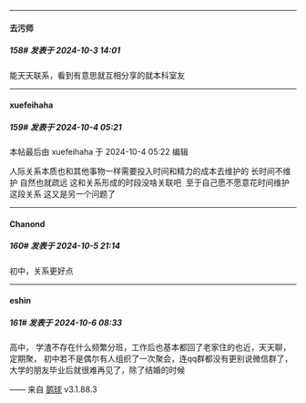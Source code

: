 ﻿
*****

####  去污师  
##### 158#       发表于 2024-10-3 14:01

能天天联系，看到有意思就互相分享的就本科室友


*****

####  xuefeihaha  
##### 159#       发表于 2024-10-4 05:21

 本帖最后由 xuefeihaha 于 2024-10-4 05:22 编辑 

人际关系本质也和其他事物一样需要投入时间和精力的成本去维护的 长时间不维护 自然也就疏远 这和关系形成的时段没啥关联吧  至于自己愿不愿意花时间维护这段关系 这又是另一个问题了


*****

####  Chanond  
##### 160#       发表于 2024-10-5 21:14

初中，关系更好点


*****

####  eshin  
##### 161#       发表于 2024-10-6 08:33

高中，
学渣不存在什么频繁分班，工作后也基本都回了老家住的也近，天天聊，定期聚，
初中若不是偶尔有人组织了一次聚会，连qq群都没有更别说微信群了，
大学的朋友毕业后就很难再见了，除了结婚的时候

—— 来自 [鹅球](https://www.pgyer.com/GcUxKd4w) v3.1.88.3

